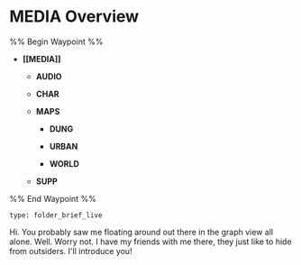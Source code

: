 # MEDIA Overview
%% Begin Waypoint %%
- **[[MEDIA]]**
	- **AUDIO**

	- **CHAR**

	- **MAPS**
		- **DUNG**

		- **URBAN**

		- **WORLD**

	- **SUPP**


%% End Waypoint %%
 
```ccard
type: folder_brief_live
```
 
Hi. You probably saw me floating around out there in the graph view all alone. Well. Worry not. I have my friends with me there, they just like to hide from outsiders. I'll introduce you!